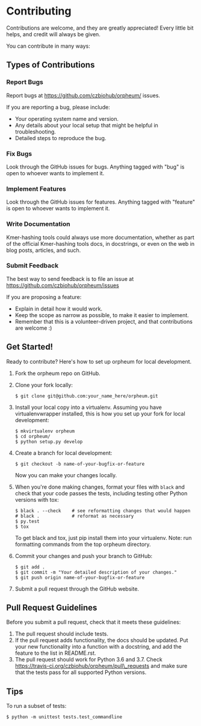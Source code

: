 Contributing
============

Contributions are welcome, and they are greatly appreciated! Every little bit helps, and credit will always be given.

You can contribute in many ways:

Types of Contributions
----------------------

### Report Bugs

Report bugs at <https://github.com/czbiohub/orpheum/> issues.

If you are reporting a bug, please include:

-   Your operating system name and version.
-   Any details about your local setup that might be helpful in troubleshooting.
-   Detailed steps to reproduce the bug.

### Fix Bugs

Look through the GitHub issues for bugs. Anything tagged with "bug" is open to whoever wants to implement it.

### Implement Features

Look through the GitHub issues for features. Anything tagged with "feature" is open to whoever wants to implement it.

### Write Documentation

Kmer-hashing tools could always use more documentation, whether as
part of the official Kmer-hashing tools docs, in docstrings, or
even on the web in blog posts, articles, and such.

### Submit Feedback

The best way to send feedback is to file an issue at <https://github.com/czbiohub/orpheum/issues> 

If you are proposing a feature:

-   Explain in detail how it would work.
-   Keep the scope as narrow as possible, to make it easier to implement.
-   Remember that this is a volunteer-driven project, and that contributions are welcome :)

Get Started!
------------

Ready to contribute? Here's how to set up orpheum for
local development.

1.  Fork the orpheum repo on GitHub.
2.  Clone your fork locally:

        $ git clone git@github.com:your_name_here/orpheum.git

3.  Install your local copy into a virtualenv. Assuming you have virtualenvwrapper installed, this is how you set up your fork for local development:

        $ mkvirtualenv orpheum
        $ cd orpheum/
        $ python setup.py develop

4.  Create a branch for local development:

        $ git checkout -b name-of-your-bugfix-or-feature

    Now you can make your changes locally.

5.  When you're done making changes, format your files with `black` and check that your code passes the tests, including testing other Python versions with tox:

        $ black . --check    # see reformatting changes that would happen
        # black .            # reformat as necessary
        $ py.test
        $ tox

    To get black and tox, just pip install them into your virtualenv. Note: run formatting commands from the top orpheum directory.

6.  Commit your changes and push your branch to GitHub:

        $ git add .
        $ git commit -m "Your detailed description of your changes."
        $ git push origin name-of-your-bugfix-or-feature

7.  Submit a pull request through the GitHub website.

Pull Request Guidelines
-----------------------

Before you submit a pull request, check that it meets these guidelines:

1.  The pull request should include tests.
2.  If the pull request adds functionality, the docs should be updated. Put your new functionality into a function with a docstring, and add the feature to the list in README.rst.
3.  The pull request should work for Python 3.6 and 3.7. Check
    <https://travis-ci.org/czbiohub/orpheum/pull\_requests> and make sure that the tests pass
    for all supported Python versions.

Tips
----

To run a subset of tests:

    $ python -m unittest tests.test_commandline
